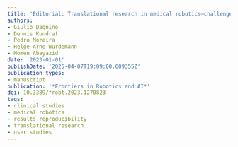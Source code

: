 ```yaml
---
title: 'Editorial: Translational research in medical robotics—challenges and opportunities'
authors:
- Giulio Dagnino
- Dennis Kundrat
- Pedro Moreira
- Helge Arne Wurdemann
- Momen Abayazid
date: '2023-01-01'
publishDate: '2025-04-07T19:09:00.609355Z'
publication_types:
- manuscript
publication: '*Frontiers in Robotics and AI*'
doi: 10.3389/frobt.2023.1270823
tags:
- clinical studies
- medical robotics
- results reproducibility
- translational research
- user studies
---
```

